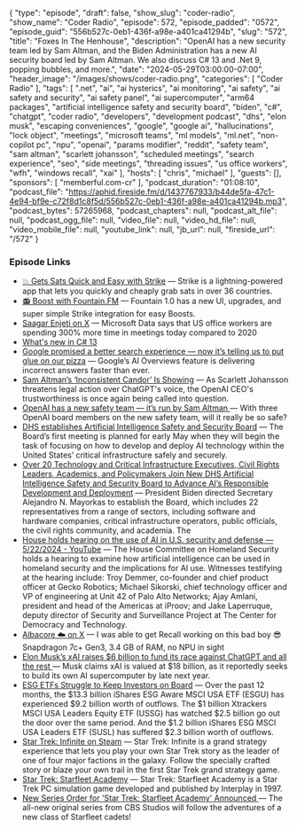 {
  "type": "episode",
  "draft": false,
  "show_slug": "coder-radio",
  "show_name": "Coder Radio",
  "episode": 572,
  "episode_padded": "0572",
  "episode_guid": "556b527c-0eb1-436f-a98e-a401ca41294b",
  "slug": "572",
  "title": "Foxes In The Henhouse",
  "description": "OpenAI has a new security team led by Sam Altman, and the Biden Administration has a new AI security board led by Sam Altman. We also discuss C# 13 and .Net 9, popping bubbles, and more.",
  "date": "2024-05-29T03:00:00-07:00",
  "header_image": "/images/shows/coder-radio.png",
  "categories": [
    "Coder Radio"
  ],
  "tags": [
    ".net",
    "ai",
    "ai hysterics",
    "ai monitoring",
    "ai safety",
    "ai safety and security",
    "ai safety panel",
    "ai supercomputer",
    "arm64 packages",
    "artificial intelligence safety and security board",
    "biden",
    "c#",
    "chatgpt",
    "coder radio",
    "developers",
    "development podcast",
    "dhs",
    "elon musk",
    "escaping conveniences",
    "google",
    "google ai",
    "hallucinations",
    "lock object",
    "meetings",
    "microsoft teams",
    "ml models",
    "ml.net",
    "non-copilot pc",
    "npu",
    "openai",
    "params modifier",
    "reddit",
    "safety team",
    "sam altman",
    "scarlett johansson",
    "scheduled meetings",
    "search experience",
    "seo",
    "side meetings",
    "threading issues",
    "us office workers",
    "wfh",
    "windows recall",
    "xai"
  ],
  "hosts": [
    "chris",
    "michael"
  ],
  "guests": [],
  "sponsors": [
    "memberful.com-cr"
  ],
  "podcast_duration": "01:08:10",
  "podcast_file": "https://aphid.fireside.fm/d/1437767933/b44de5fa-47c1-4e94-bf9e-c72f8d1c8f5d/556b527c-0eb1-436f-a98e-a401ca41294b.mp3",
  "podcast_bytes": 57265968,
  "podcast_chapters": null,
  "podcast_alt_file": null,
  "podcast_ogg_file": null,
  "video_file": null,
  "video_hd_file": null,
  "video_mobile_file": null,
  "youtube_link": null,
  "jb_url": null,
  "fireside_url": "/572"
}


### Episode Links

  * [💥 Gets Sats Quick and Easy with Strike](https://strike.me/ "💥 Gets Sats Quick and Easy with Strike") — Strike is a lightning-powered app that lets you quickly and cheaply grab sats in over 36 countries.
  * [📻 Boost with Fountain.FM](https://www.fountain.fm/ "📻 Boost with Fountain.FM") — Fountain 1.0 has a new UI, upgrades, and super simple Strike integration for easy Boosts.
  * [Saagar Enjeti on X](https://x.com/esaagar/status/1795439560484347936?t=E9EIlRX-vHxbQ8g23lQU3A "Saagar Enjeti on X") — Microsoft Data says that US office workers are spending 300% more time in meetings today compared to 2020
  * [What's new in C# 13](https://learn.microsoft.com/en-us/dotnet/csharp/whats-new/csharp-13 "What's new in C# 13")
  * [Google promised a better search experience — now it’s telling us to put glue on our pizza](https://www.theverge.com/2024/5/23/24162896/google-ai-overview-hallucinations-glue-in-pizza "Google promised a better search experience — now it’s telling us to put glue on our pizza") — Google’s AI Overviews feature is delivering incorrect answers faster than ever.
  * [Sam Altman’s ‘Inconsistent Candor’ Is Showing](https://gizmodo.com/sam-altman-openai-chatgpt-sky-inconsisten-candor-1851492281 "Sam Altman’s ‘Inconsistent Candor’ Is Showing") — As Scarlett Johansson threatens legal action over ChatGPT's voice, the OpenAI CEO's trustworthiness is once again being called into question.
  * [OpenAI has a new safety team — it’s run by Sam Altman ](https://www.theverge.com/2024/5/28/24166105/openai-safety-team-sam-altman "OpenAI has a new safety team — it’s run by Sam Altman ") — With three OpenAI board members on the new safety team, will it really be so safe?
  * [DHS establishes Artificial Intelligence Safety and Security Board](https://securityintelligence.com/news/dhs-artificial-intelligence-safety-security-board/ "DHS establishes Artificial Intelligence Safety and Security Board") — The Board’s first meeting is planned for early May when they will begin the task of focusing on how to develop and deploy AI technology within the United States’ critical infrastructure safely and securely. 
  * [Over 20 Technology and Critical Infrastructure Executives, Civil Rights Leaders, Academics, and Policymakers Join New DHS Artificial Intelligence Safety and Security Board to Advance AI’s Responsible Development and Deployment](https://www.dhs.gov/news/2024/04/26/over-20-technology-and-critical-infrastructure-executives-civil-rights-leaders "Over 20 Technology and Critical Infrastructure Executives, Civil Rights Leaders, Academics, and Policymakers Join New DHS Artificial Intelligence Safety and Security Board to Advance AI’s Responsible Development and Deployment") — President Biden directed Secretary Alejandro N. Mayorkas to establish the Board, which includes 22 representatives from a range of sectors, including software and hardware companies, critical infrastructure operators, public officials, the civil rights community, and academia. The
  * [House holds hearing on the use of AI in U.S. security and defense — 5/22/2024 - YouTube](https://www.youtube.com/watch?v=P6Xa3OIBicg "House holds hearing on the use of AI in U.S. security and defense — 5/22/2024 - YouTube") — The House Committee on Homeland Security holds a hearing to examine how artificial intelligence can be used in homeland security and the implications for AI use. Witnesses testifying at the hearing include: Troy Demmer, co-founder and chief product officer at Gecko Robotics; Michael Sikorski, chief technology officer and VP of engineering at Unit 42 of Palo Alto Networks; Ajay Amlani, president and head of the Americas at iProov; and Jake Laperruque, deputy director of Security and Surveillance Project at The Center for Democracy and Technology. 
  * [Albacore ☁️ on X](https://x.com/thebookisclosed/status/1794507110119559491 "Albacore ☁️ on X") — I was able to get Recall working on this bad boy 😎 Snapdragon 7c+ Gen3, 3.4 GB of RAM, no NPU in sight
  * [Elon Musk’s xAI raises $6 billion to fund its race against ChatGPT and all the rest ](https://www.theverge.com/2024/5/27/24165619/elon-musk-xai-startup-6-billion-funding "Elon Musk’s xAI raises $6 billion to fund its race against ChatGPT and all the rest ") — Musk claims xAI is valued at $18 billion, as it reportedly seeks to build its own AI supercomputer by late next year.
  * [ESG ETFs Struggle to Keep Investors on Board](https://finance.yahoo.com/news/esg-etfs-struggle-keep-investors-140000060.html?guccounter=1 "ESG ETFs Struggle to Keep Investors on Board") — Over the past 12 months, the $13.3 billion iShares ESG Aware MSCI USA ETF (ESGU) has experienced $9.2 billion worth of outflows. The $1 billion Xtrackers MSCI USA Leaders Equity ETF (USSG) has watched $2.5 billion go out the door over the same period. And the $1.2 billion iShares ESG MSCI USA Leaders ETF (SUSL) has suffered $2.3 billion worth of outflows.
  * [Star Trek: Infinite on Steam](https://store.steampowered.com/app/1622900/Star_Trek_Infinite/ "Star Trek: Infinite on Steam") — Star Trek: Infinite is a grand strategy experience that lets you play your own Star Trek story as the leader of one of four major factions in the galaxy. Follow the specially crafted story or blaze your own trail in the first Star Trek grand strategy game. 
  * [Star Trek: Starfleet Academy](https://en.wikipedia.org/wiki/Star_Trek:_Starfleet_Academy "Star Trek: Starfleet Academy") — Star Trek: Starfleet Academy is a Star Trek PC simulation game developed and published by Interplay in 1997.
  * [New Series Order for 'Star Trek: Starfleet Academy' Announced ](https://www.startrek.com/news/new-series-star-trek-starfleet-academy "New Series Order for 'Star Trek: Starfleet Academy' Announced ") — The all-new original series from CBS Studios will follow the adventures of a new class of Starfleet cadets!


